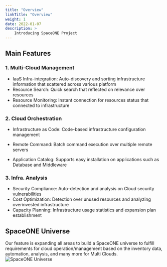 ```yaml
---
title: "Overview"
linkTitle: "Overview"
weight: 1
date: 2022-01-07
description: >
    Introducing SpaceONE Project
---
```


## Main Features

### 1. Multi-Cloud Management
* IaaS Infra-integration: Auto-discovery and sorting infrastructure information that scattered across various platform
* Resource Search: Quick search that reflected on relevance over resources
* Resource Monitoring: Instant connection for resources status that connected to infrastructure

### 2. Cloud Orchestration
* Infrastructure as Code: Code-based infrastructure configuration management
* Remote Command: Batch command execution over multiple remote servers
  
* Application Catalog: Supports easy installation on applications such as Database and Middleware

### 3. Infra. Analysis
* Security Compliance: Auto-detection and analysis on Cloud security vulnerabilities
* Cost Optimization: Detection over unused resources and analyzing overinvested infrastructure
* Capacity Planning: Infrastructure usage statistics and expansion plan establishment

## SpaceONE Universe
Our feature is expanding all areas to build a SpaceONE universe to fulfill requirements for cloud operation/management based on the inventory data, automation, analysis, and many more for Multi Clouds.
![SpaceONE Universe](/docs/concepts/img/2020-07-31-11.19.50.png)
